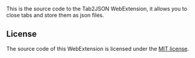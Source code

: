 This is the source code to the Tab2JSON WebExtension, it allows you to close tabs and store them as json files.

## License

The source code of this WebExtension is licensed under the [MIT license](LICENSE.md).
